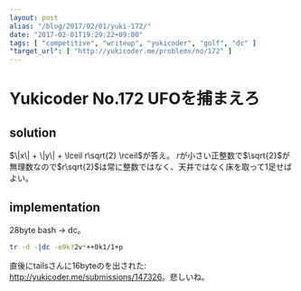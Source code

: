 ```yaml
---
layout: post
alias: "/blog/2017/02/01/yuki-172/"
date: "2017-02-01T19:29:22+09:00"
tags: [ "competitive", "writeup", "yukicoder", "golf", "dc" ]
"target_url": [ "http://yukicoder.me/problems/no/172" ]
---
```


# Yukicoder No.172 UFOを捕まえろ

## solution

$\|x\| + \|y\| + \lceil r\sqrt{2} \rceil$が答え。
$r$が小さい正整数で$\sqrt{2}$が無理数なので$r\sqrt{2}$は常に整数ではなく、天井ではなく床を取って$1$足せばよい。

## implementation

$28$byte bash $\to$ dc。

``` sh
tr -d -|dc -e9k?2v*++0k1/1+p
```

直後にtailsさんに$16$byteのを出された: <http://yukicoder.me/submissions/147326>。悲しいね。
